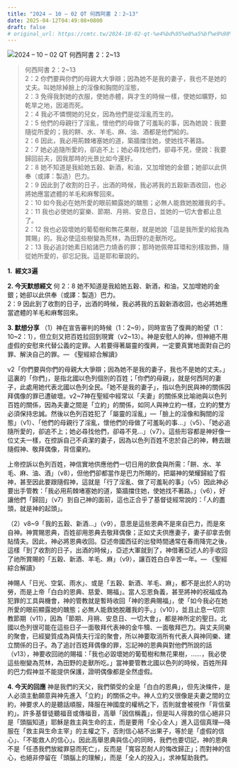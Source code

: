 ```yaml
---
title: "2024 – 10 – 02 QT 何西阿書 2：2~13"
date: 2025-04-12T04:49:08+0800
draft: false
# original_url: https://cmtc.tw/2024-10-02-qt-%e4%bd%95%e8%a5%bf%e9%98%bf%e6%9b%b8-2%ef%bc%9a213
---
```


![2024 – 10 – 02 QT 何西阿書 2：2\~13](/images/qt.jpg  "2024 – 10 – 02 QT 何西阿書 2：2\~13")

> 何西阿書 2：2\~13  
> 2：2 你們要與你們的母親大大爭辯；因為她不是我的妻子，我也不是她的丈夫。叫她除掉臉上的淫像和胸間的淫態，  
> 2：3 免得我剝她的衣服，使她赤體，與才生的時候一樣，使她如曠野，如乾旱之地，因渴而死。  
> 2：4 我必不憐憫她的兒女，因為他們是從淫亂而生的。  
> 2：5 他們的母親行了淫亂，懷他們的母做了可羞恥的事，因為她說：我要隨從所愛的；我的餅、水、羊毛、麻、油、酒都是他們給的。  
> 2：6 因此，我必用荊棘堵塞她的道，築牆擋住她，使她找不著路。  
> 2：7 她必追隨所愛的，卻追不上；她必尋找他們，卻尋不見，便說：我要歸回前夫，因我那時的光景比如今還好。  
> 2：8 她不知道是我給她五穀、新酒，和油，又加增她的金銀；她卻以此供奉（或譯：製造）巴力。  
> 2：9 因此到了收割的日子，出酒的時候，我必將我的五穀新酒收回，也必將她應當遮體的羊毛和麻奪回來。  
> 2：10 如今我必在她所愛的眼前顯露她的醜態；必無人能救她脫離我的手。  
> 2：11 我也必使她的宴樂、節期、月朔、安息日，並她的一切大會都止息了。  
> 2：12 我也必毀壞她的葡萄樹和無花果樹，就是她說「這是我所愛的給我為賞賜」的。我必使這些樹變為荒林，為田野的走獸所吃。  
> 2：13 我必追討她素日給諸巴力燒香的罪；那時她佩帶耳環和別樣妝飾，隨從她所愛的，卻忘記我。這是耶和華說的。

**1.  經文3遍**

**2. 今天默想經文**
何 2：8 她不知道是我給她五穀、新酒，和油，又加增她的金銀；她卻以此供奉（或譯：製造）巴力。  
2：9 因此到了收割的日子，出酒的時候，我必將我的五穀新酒收回，也必將她應當遮體的羊毛和麻奪回來。

**3. 默想分享**
（1）神在宣告審判的時候（1：2\~9），同時宣告了復興的盼望（1：10\~2：1），但立刻又把百姓拉回到現實（v2\~13）。神是安慰人的神，但神絕不用虛假的安慰來代替公義的定罪。人若要得著屬靈的復興，一定要真實地面對自己的罪、解決自己的罪。— 《聖經綜合解讀》

v2「你們要與你們的母親大大爭辯；因為她不是我的妻子，我也不是她的丈夫。」這裏的「你們」，是指北國以色列個別的百姓；「你們的母親」，就是何西阿的妻子，此處用她代表北國以色列全民。「她不是我的妻子」，指以色列民與神的關係因拜偶像的罪已遭破壞。v2\~7神在聖經中經常以「夫妻」的關係來比喻祂與以色列百姓的關係，因為夫妻之間是「立約」的關係，如同人與神立約一樣，立約的雙方必須保持忠誠。然後以色列百姓犯了「屬靈的淫亂」—「臉上的淫像和胸間的淫態」（v1）、「他們的母親行了淫亂，懷他們的母做了可羞恥的事…」（v5）、「她必追隨所愛的，卻追不上；她必尋找他們，卻尋不見…」（v7）。這些形容都是神好像一位丈夫一樣，在控訴自己不貞潔的妻子，因為以色列百姓不忠於自己的神，轉去跟隨假神、敬拜偶像，背信棄約。

上帝控訴以色列百姓，神信實地供應他們一切日用的飲食與所需：「餅、水、羊毛、麻、油、酒」（v8），但他們卻都當作是巴力所賜的，把屬神的榮耀歸給了假神，甚至因此要跟隨假神，這就是「行了淫亂、做了可羞恥的事」（v5）因此神必要出手管教：「我必用荊棘堵塞她的道，築牆擋住她，使她找不著路。」（v6），好讓他們「歸回」（v7）到自己神的面前，這也正合乎了基督徒經常說的：「人的盡頭，就是神的起頭」。

（2）v8\~9「我的五穀、新酒…」（v9），意思是這些恩典不是來自巴力，而是來自神。神賞賜恩典，百姓卻用恩典去敬拜偶像；正如丈夫供應妻子，妻子卻拿去倒貼情夫。因此，神必將恩典收回。亞述帝國西征的出發時間通常在春雨降完之後，這樣「到了收割的日子，出酒的時候」，亞述大軍就到了，神借著亞述人的手收回了祂所賞賜的「五穀、新酒、羊毛、麻」（v9），讓百姓白白辛苦一年。— 《聖經綜合解讀》

神賜人「日光、空氣、雨水」、或是「五穀、新酒、羊毛、麻」，都不是出於人的功勞，而是上帝「白白的恩典、慈愛、賜福」。當人忘恩負義，甚至將神的祝福成為犯罪的工具與機會，神的管教就是暫時收回「神的恩典賜福」，使「如今我必在她所愛的眼前顯露她的醜態；必無人能救她脫離我的手。」（v10），並且止息一切宗教節期（v11），因為「節期、月朔、安息日、一切大會」，都是神所定的聖日。北國以色列很可能在這些日子一面敬拜代表神的金牛犢、一面敬拜巴力。與丈夫同樂的聚會，已經變質成為與情夫行淫的聚會，所以神要取消所有代表人與神同樂、建立關係的日子。為了追討百姓拜偶像的罪，忘記神的恩典與對他們所說的話（v13），神要收回祂的賜福：「我也必毀壞她的葡萄樹和無花果樹，……，我必使這些樹變為荒林，為田野的走獸所吃。」當神要管教北國以色列的時候，百姓所拜的巴力假神並不能提供保護，證明偶像都是全然虛假。

**4. 今天的回應**
神是我們的天父，我們領受的全是「白白的恩典」，但先決條件，是人必須主動願意與神先進入「立約」的關係之中。神人立約又很像是夫妻之間的立約，神要求人的是聽話順服，降服在神國度的權柄之下，否則就會被視作「背信棄約」。許多基督徒聽福音或傳福音，高舉「因信稱義」，但是叫人得救的信心絕非只是「頭腦知道」耶穌是救主與生命的主，而是要用「全心全人」進入這個真理—降服在「救主與生命主宰」的主權之下，否則信心結不出果子，等於是「虛假的信心」、「不能救人的信心」。因此高舉恩典與信心的同時，我們也要切記，神的恩典不是「任憑我們放縱罪惡而死亡」，反而是「寬容忍耐人的悔改歸正」；而對神的信心，也絕非停留在「頭腦上的理解」，而是「全人的投入」，求神幫助我們。
